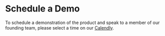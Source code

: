 # Schedule a Demo

To schedule a demonstration of the product and speak to a member of our founding team, please select a time on our [Calendly](https://calendly.com/event\_types/user/me).
